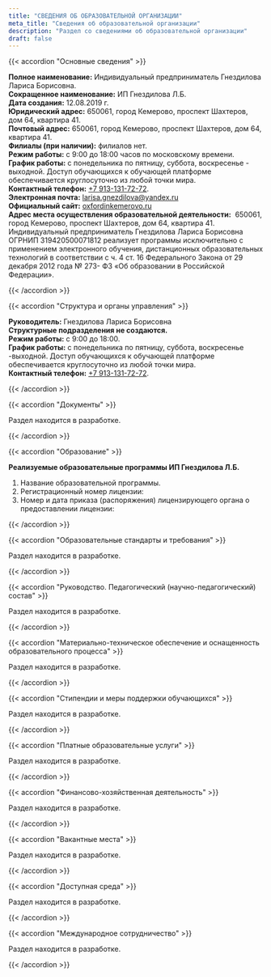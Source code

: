 ```yaml
---
title: "СВЕДЕНИЯ ОБ ОБРАЗОВАТЕЛЬНОЙ ОРГАНИЗАЦИИ"
meta_title: "Сведения об образовательной организации"
description: "Раздел со сведениями об образовательной организации"
draft: false
---
```


{{< accordion "Основные сведения" >}}

**Полное наименование:** Индивидуальный предприниматель Гнездилова Лариса Борисовна.  
**Сокращенное наименование:** ИП Гнездилова Л.Б.  
**Дата создания:** 12.08.2019 г.  
**Юридический адрес:** 650061, город Кемерово, проспект Шахтеров, дом 64, квартира 41.  
**Почтовый адрес:** 650061, город Кемерово, проспект Шахтеров, дом 64, квартира 41.  
**Филиалы (при наличии):** филиалов нет.  
**Режим работы:** с 9:00 до 18:00 часов по московскому времени.  
**График работы:** с понедельника по пятницу, суббота, воскресенье - выходной. Доступ обучающихся к обучающей платформе обеспечивается круглосуточно из любой точки мира.  
**Контактный телефон:** [+7 913-131-72-72](tel:+79131317272).  
**Электронная почта:** [larisa.gnezdilova@yandex.ru](mail:larisa.gnezdilova@yandex.ru)  
**Официальный сайт:** [oxfordinkemerovo.ru](https://www.oxfordinkemerovo.ru)  
**Адрес места осуществления образовательной деятельности:**  650061, город Кемерово, проспект Шахтеров, дом 64, квартира 41. Индивидуальный предприниматель Гнездилова Лариса Борисовна ОГРНИП 319420500071812 реализует программы исключительно с применением электронного обучения, дистанционных образовательных технологий в соответствии с ч. 4 ст. 16 Федерального Закона от 29 декабря 2012 года № 273- ФЗ «Об образовании в Российской Федерации».  

{{< /accordion >}}

{{< accordion "Структура и органы управления" >}}

**Руководитель:** Гнездилова Лариса Борисовна  
**Структурные подразделения не создаются.**  
**Режим работы:** с 9:00 до 18:00.  
**График работы:** с понедельника по пятницу, суббота, воскресенье -выходной. Доступ обучающихся к обучающей платформе обеспечивается круглосуточно из любой точки мира.  
**Контактный телефон:** [+7 913-131-72-72](tel:+79131317272).  

{{< /accordion >}}

{{< accordion "Документы" >}}

Раздел находится в разработке.  

{{< /accordion >}}

{{< accordion "Образование" >}}

**Реализуемые образовательные программы ИП Гнездилова Л.Б.**  

1. Название образовательной программы.
2. Регистрационный номер лицензии:
3. Номер и дата приказа (распоряжения) лицензирующего органа о предоставлении лицензии:

{{< /accordion >}}

{{< accordion "Образовательные стандарты и требования" >}}

Раздел находится в разработке.  

{{< /accordion >}}

{{< accordion "Руководство. Педагогический (научно-педагогический) состав" >}}

Раздел находится в разработке.  

{{< /accordion >}}

{{< accordion "Материально-техническое обеспечение и оснащенность образовательного процесса" >}}

Раздел находится в разработке.  

{{< /accordion >}}

{{< accordion "Стипендии и меры поддержки обучающихся" >}}

Раздел находится в разработке.  

{{< /accordion >}}

{{< accordion "Платные образовательные услуги" >}}

Раздел находится в разработке.  

{{< /accordion >}}

{{< accordion "Финансово-хозяйственная деятельность" >}}

Раздел находится в разработке.  

{{< /accordion >}}

{{< accordion "Вакантные места" >}}

Раздел находится в разработке.  

{{< /accordion >}}

{{< accordion "Доступная среда" >}}

Раздел находится в разработке.  

{{< /accordion >}}

{{< accordion "Международное сотрудничество" >}}

Раздел находится в разработке.  

{{< /accordion >}}
